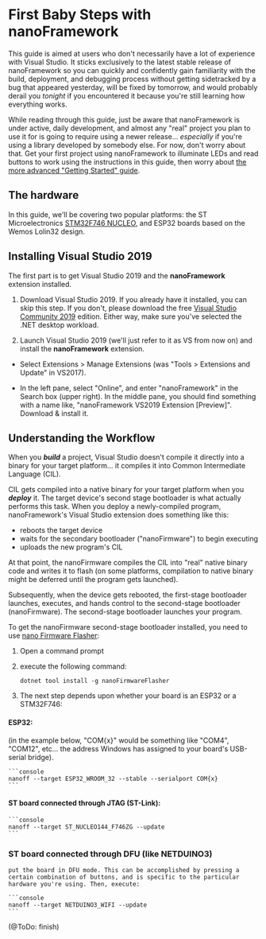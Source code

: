 # First Baby Steps with nanoFramework

This guide is aimed at users who don't necessarily have a lot of experience with Visual Studio. It sticks exclusively to the latest stable release of nanoFramework so you can quickly and confidently gain familiarity with the build, deployment, and debugging process without getting sidetracked by a bug that appeared yesterday, will be fixed by tomorrow, and would probably derail you *tonight* if you encountered it because you're still learning how everything works.

While reading through this guide, just be aware that nanoFramework is under active, daily development, and almost any "real" project you plan to use it for is going to require using a newer release... *especially* if you're using a library developed by somebody else. For now, don't worry about that. Get your first project using nanoFramework to illuminate LEDs and read buttons to work using the instructions in this guide, then worry about [the more advanced "Getting Started" guide](getting-started-managed.md).

## The hardware

In this guide, we'll be covering two popular platforms: the ST Microelectronics [STM32F746 NUCLEO](http://www.st.com/content/st_com/en/products/evaluation-tools/product-evaluation-tools/mcu-eval-tools/stm32-mcu-eval-tools/stm32-mcu-nucleo/nucleo-f746zg.html), and ESP32 boards based on the Wemos Lolin32 design.

## Installing Visual Studio 2019

The first part is to get Visual Studio 2019 and the **nanoFramework** extension installed.

1. Download Visual Studio 2019. If you already have it installed, you can skip this step. If you don't, please download the free [Visual Studio Community 2019](https://www.visualstudio.com/downloads) edition. Either way, make sure you've selected the .NET desktop workload.

2. Launch Visual Studio 2019 (we'll just refer to it as VS from now on) and install the **nanoFramework** extension. 

* Select Extensions > Manage Extensions (was "Tools > Extensions and Update" in VS2017). 

* In the left pane, select "Online", and enter "nanoFramework" in the Search box (upper right). In the middle pane, you should find something with a name like, "nanoFramework VS2019 Extension [Preview]". Download & install it.

## Understanding the Workflow

When you ***build*** a project, Visual Studio doesn't compile it directly into a binary for your target platform... it compiles it into Common Intermediate Language (CIL). 

CIL gets compiled into a native binary for your target platform when you ***deploy*** it. The target device's second stage bootloader is what actually performs this task. When you deploy a newly-compiled program, nanoFramework's Visual Studio extension does something like this:

* reboots the target device
* waits for the secondary bootloader ("nanoFirmware") to begin executing
* uploads the new program's CIL

At that point, the nanoFirmware compiles the CIL into "real" native binary code and writes it to flash (on some platforms, compilation to native binary might be deferred until the program gets launched).

Subsequently, when the device gets rebooted, the first-stage bootloader launches, executes, and hands control to the second-stage bootloader (nanoFirmware). The second-stage bootloader launches your program.

To get the nanoFirmware second-stage bootloader installed, you need to use [nano Firmware Flasher](https://github.com/nanoframework/nanoFirmwareFlasher):

1. Open a command prompt

2. execute the following command:

    ```console
    dotnet tool install -g nanoFirmwareFlasher
	```
	
3. The next step depends upon whether your board is an ESP32 or a STM32F746:

#### ESP32:

(in the example below, "COM{x}" would be something like "COM4", "COM12", etc... the address Windows has assigned to your board's USB-serial bridge).

    ```console
	nanoff --target ESP32_WROOM_32 --stable --serialport COM{x}
    ```
#### ST board connected through JTAG (ST-Link):

    ```console
	nanoff --target ST_NUCLEO144_F746ZG --update
	```
	
### ST board connected through DFU (like NETDUINO3)

    put the board in DFU mode. This can be accomplished by pressing a certain combination of buttons, and is specific to the particular hardware you're using. Then, execute:
	
	```console
	nanoff --target NETDUINO3_WIFI --update
	```
	
(@ToDo: finish)